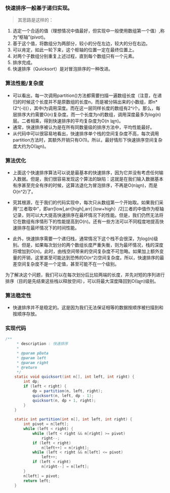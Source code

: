 ### 快速排序一般基于递归实现。
>其思路是这样的：
1. 选定一个合适的值（理想情况中值最好，但实现中一般使用数组第一个值）,称为“枢轴”(pivot)。
2. 基于这个值，将数组分为两部分，较小的分在左边，较大的分在右边。
3. 可以肯定，如此一轮下来，这个枢轴的位置一定在最终位置上。
4. 对两个子数组分别重复上述过程，直到每个数组只有一个元素。
5. 排序完成。
6. 快速排序（Quicksort）是对冒泡排序的一种改进。

### 算法性能/复杂度
- 可以看出，每一次调用partition()方法都需要扫描一遍数组长度（注意，在递归的时候这个长度并不是原数组的长度n，而是被分隔出来的小数组，即n*(2^(-i))），其中i为调用深度。而在这一层同样长度的数组有2^i个。那么，每层排序大约需要O(n)复杂度。而一个长度为n的数组，调用深度最多为log(n)层。二者相乘，得到快速排序的平均复杂度为O(n ㏒n)。
- 通常，快速排序被认为是在所有同数量级的排序方法中，平均性能最好。
- 从代码中可以很容易地看出，快速排序单个栈的空间复杂度不高，每次调用partition方法时，其额外开销只有O(1)。所以，最好情形下快速排序空间复杂度大约为O(㏒n)。

### 算法优化
- 上面这个快速排序算法可以说是最基本的快速排序，因为它并没有考虑任何输入数据。但是，我们很容易发现这个算法的缺陷：这就是在我们输入数据基本有序甚至完全有序的时候，这算法退化为冒泡排序，不再是O(n㏒n)，而是O(n^2)了。

- 究其根源，在于我们的代码实现中，每次只从数组第一个开始取。如果我们采用“三者取中”，即arr[low],arr[high],arr[（low+high）/2]三者的中值作为枢轴记录，则可以大大提高快速排序在最坏情况下的性能。但是，我们仍然无法将它在数组有序情形下的性能提高到O(n)。还有一些方法可以不同程度地提高快速排序在最坏情况下的时间性能。
- 此外，快速排序需要一个递归栈，通常情况下这个栈不会很深，为log(n)级别。但是，如果每次划分的两个数组长度严重失衡，则为最坏情况，栈的深度将增加到O(n)。此时，由栈空间带来的空间复杂度不可忽略。如果加上额外变量的开销，这里甚至可能达到恐怖的O(n^2)空间复杂度。所以，快速排序的最差空间复杂度不是一个定值，甚至可能不在一个级别。

为了解决这个问题，我们可以在每次划分后比较两端的长度，并先对短的序列进行排序（目的是先结束这些栈以释放空间），可以将最大深度降回到O(㏒n)级别。

### 算法稳定性
- 快速排序并不是稳定的。这是因为我们无法保证相等的数据按顺序被扫描到和按顺序存放。

### 实现代码
```java
/**
     * description : 快速排序
     *
     * @param pData
     * @param left
     * @param right
     * @return
     */
    static void quicksort(int n[], int left, int right) {
        int dp;
        if (left < right) {
            dp = partition(n, left, right);
            quicksort(n, left, dp - 1);
            quicksort(n, dp + 1, right);
        }
    }
 
    static int partition(int n[], int left, int right) {
        int pivot = n[left];
        while (left < right) {
            while (left < right && n[right] >= pivot)
                right--;
            if (left < right)
                n[left++] = n[right];
            while (left < right && n[left] <= pivot)
                left++;
            if (left < right)
                n[right--] = n[left];
        }
        n[left] = pivot;
        return left;
    }
```







